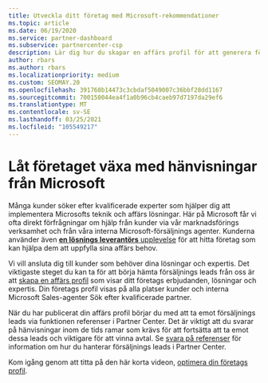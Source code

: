 ```yaml
---
title: Utveckla ditt företag med Microsoft-rekommendationer
ms.topic: article
ms.date: 06/19/2020
ms.service: partner-dashboard
ms.subservice: partnercenter-csp
description: Lär dig hur du skapar en affärs profil för att generera försäljnings leads med hjälp av funktionen för partner Center-referenser och sedan svara på dessa hänvisningar.
author: rbars
ms.author: rbars
ms.localizationpriority: medium
ms.custom: SEOMAY.20
ms.openlocfilehash: 391768b14473c3cbdaf5049007c36bbf28dd1167
ms.sourcegitcommit: 700150044ea4f1a0b96cb4caeb97d7197da29ef6
ms.translationtype: MT
ms.contentlocale: sv-SE
ms.lasthandoff: 03/25/2021
ms.locfileid: "105549217"
---
```

# <a name="grow-your-business-with-referrals-from-microsoft"></a>Låt företaget växa med hänvisningar från Microsoft

Många kunder söker efter kvalificerade experter som hjälper dig att implementera Microsofts teknik och affärs lösningar. Här på Microsoft får vi ofta direkt förfrågningar om hjälp från kunder via vår marknadsförings verksamhet och från våra interna Microsoft-försäljnings agenter. Kunderna använder även [ **en lösnings leverantörs** upplevelse](https://www.microsoft.com/solution-providers/search) för att hitta företag som kan hjälpa dem att uppfylla sina affärs behov. 

Vi vill ansluta dig till kunder som behöver dina lösningar och expertis. Det viktigaste steget du kan ta för att börja hämta försäljnings leads från oss är att [skapa en affärs profil](create-a-marketing-profile.md) som visar ditt företags erbjudanden, lösningar och expertis. Din företags profil visas på alla platser kunder och interna Microsoft Sales-agenter Sök efter kvalificerade partner. 

 När du har publicerat din affärs profil börjar du med att ta emot försäljnings leads via funktionen referenser i Partner Center. Det är viktigt att du svarar på hänvisningar inom de tids ramar som krävs för att fortsätta att ta emot dessa leads och viktigare för att vinna avtal. Se [svara på referenser](manage-leads.md) för information om hur du hanterar försäljnings leads i Partner Center.  


Kom igång genom att titta på den här korta videon, [optimera din företags profil](https://player.vimeo.com/video/252788046).

